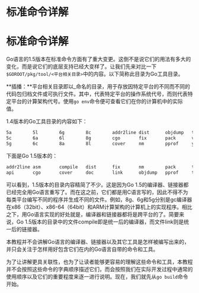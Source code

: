 # 标准命令详解

# 标准命令详解

Go语言的1.5版本在标准命令方面有了重大变更。这倒不是说它们的用法有多大的变化，而是说它们的底层支持已经大变样了。让我们先来对比一下`$GOROOT/pkg/tool/<平台相关目录>`中的内容。以下简称此目录为Go工具目录。

**插播：**平台相关目录即以<GOOS>_<GOARCH>命名的目录，用于存放因特定平台的不同而不同的代码包归档文件或可执行文件。其中，<GOOS>代表特定平台的操作系统代号，而<GOARCH>则代表特定平台的计算架构代号。使用`go env`命令便可查看它们在你的计算机中的实际值。

1.4版本的Go工具目录的内容如下：

```bash
5a        5l        6g        8c        addr2line dist      objdump   tour
5c        6a        6l        8g        cgo       fix       pack      vet
5g        6c        8a        8l        cover     nm        pprof     yacc
```

下面是Go 1.5版本的：

```bash
addr2line asm       compile   dist      fix       nm        pack      tour      vet
api       cgo       cover     doc       link      objdump   pprof     trace     yacc
```

可以看到，1.5版本的目录内容精简了不少。这是因为Go 1.5的编译器、链接器都已经完全用Go语言重写了。而在这之前，它们都是用C语言写的，因此不得不为每类平台编写不同的程序并生成不同的文件。例如，8g、6g和5g分别是gc编译器在x86（32bit）、x86-64（64bit）和ARM计算架构的计算机上的实现程序。相比之下，用Go语言实现的好处就是，编译器和链接器都将是跨平台的了。简要来说，Go 1.5版本的目录中的文件compile即是统一后的编译器，而文件link则是统一后的链接器。

本教程并不会讲解Go语言的编译器、链接器以及其它工具是怎样被编写出来的，并只会关注于怎样用好包含它们在内的Go语言自带的命令和工具。

为了让讲解更具关联性，也为了让读者能够更容易的理解这些命令和工具，本教程并不会按照这些命令的字典顺序描述它们，而会按照我们在实际开发过程中通常的使用顺序以及它们的重要程度来逐一进行说明。现在，我们就先从`go build`命令开始。

